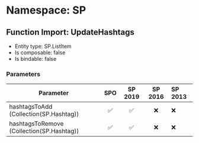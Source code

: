 # Namespace: SP

## Function Import: UpdateHashtags

- Entity type: SP.ListItem
- Is composable: false
- Is bindable: false

### Parameters

Parameter | SPO | SP 2019 | SP 2016 | SP 2013
----------|:---:|:-------:|:-------:|:-------
hashtagsToAdd (Collection(SP.Hashtag)) | ✅ | ✅ | ❌ | ❌
hashtagsToRemove (Collection(SP.Hashtag)) | ✅ | ✅ | ❌ | ❌